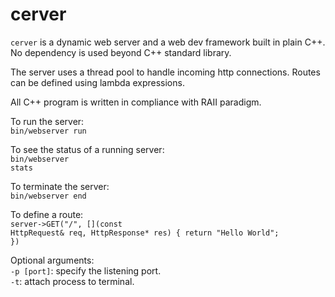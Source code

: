 # cerver

<code>cerver</code> is a dynamic web server and a web dev framework built in plain C++. No dependency is used beyond C++ standard library.

The server uses a thread pool to handle incoming http connections. Routes can be defined using lambda expressions.

All C++ program is written in compliance with RAII paradigm.

To run the server:<br>
<code>bin/webserver run</code>

To see the status of a running server:<br>
<code>bin/webserver stats</code>

To terminate the server:<br>
<code>bin/webserver end</code>

To define a route:<br>
<code>server->GET("/", [](const HttpRequest& req, HttpResponse* res) {
  return "Hello World";
})</code>

Optional arguments:<br>
<code>-p [port]</code>: specify the listening port.<br>
<code>-t</code>: attach process to terminal.<br>
